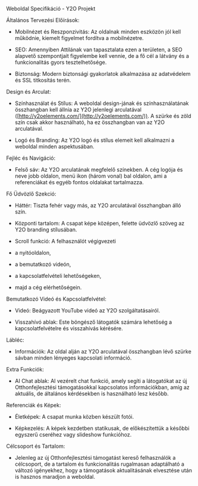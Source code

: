 Weboldal Specifikáció - Y2O Projekt

Általános Tervezési Előírások:

- Mobilnézet és Reszponzivitás: Az oldalnak minden eszközön jól kell működnie, kiemelt figyelmet fordítva a mobilnézetre.
    
- SEO: Amennyiben Attilának van tapasztalata ezen a területen, a SEO alapvető szempontjait figyelembe kell vennie, de a fő cél a látvány és a funkcionalitás gyors tesztelhetősége.
    
- Biztonság: Modern biztonsági gyakorlatok alkalmazása az adatvédelem és SSL titkosítás terén.
    

Design és Arculat:

- Színhasználat és Stílus: A weboldal design-jának és színhasználatának összhangban kell állnia az Y2O jelenlegi arculatával ([http://y2oelements.com/](http://y2oelements.com/)). A szürke és zöld szín csak akkor használható, ha ez összhangban van az Y2O arculatával.
    
- Logó és Branding: Az Y2O logó és stílus elemeit kell alkalmazni a weboldal minden aspektusában.
    

Fejléc és Navigáció:

- Felső sáv: Az Y2O arculatának megfelelő színekben. A cég logója és neve jobb oldalon, menü ikon (három vonal) bal oldalon, ami a referenciákat és egyéb fontos oldalakat tartalmazza.
    

Fő Üdvözlő Szekció:

- Háttér: Tiszta fehér vagy más, az Y2O arculatával összhangban álló szín.
    
- Központi tartalom: A csapat képe középen, felette üdvözlő szöveg az Y2O branding stílusában.
    
- Scroll funkció: A felhasználót végigvezeti
    

- a nyitóoldalon,
    
- a bemutatkozó videón,
    
- a kapcsolatfelvételi lehetőségeken,
    
- majd a cég elérhetőségein.
    

Bemutatkozó Videó és Kapcsolatfelvétel:

- Videó: Beágyazott YouTube videó az Y2O szolgáltatásairól.
    
- Visszahívó ablak: Este böngésző látogatók számára lehetőség a kapcsolatfelvételre és visszahívás kérésére.
    

Lábléc:

- Információk: Az oldal alján az Y2O arculatával összhangban lévő szürke sávban minden lényeges kapcsolati információ.
    

Extra Funkciók:

- AI Chat ablak: AI vezérelt chat funkció, amely segíti a látogatókat az új Otthonfejlesztési támogatásokkal kapcsolatos információkban, amíg az aktuális, de általános kérdésekben is használható lesz később.
    

Referenciák és Képek:

- Életképek: A csapat munka közben készült fotói.
    
- Képkezelés: A képek kezdetben statikusak, de előkészítettük a későbbi egyszerű cseréhez vagy slideshow funkcióhoz.
    

Célcsoport és Tartalom:

- Jelenleg az új Otthonfejlesztési támogatást kereső felhasználók a célcsoport, de a tartalom és funkcionalitás rugalmasan adaptálható a változó igényekhez, hogy a támogatások aktualitásának elvesztése után is hasznos maradjon a weboldal.